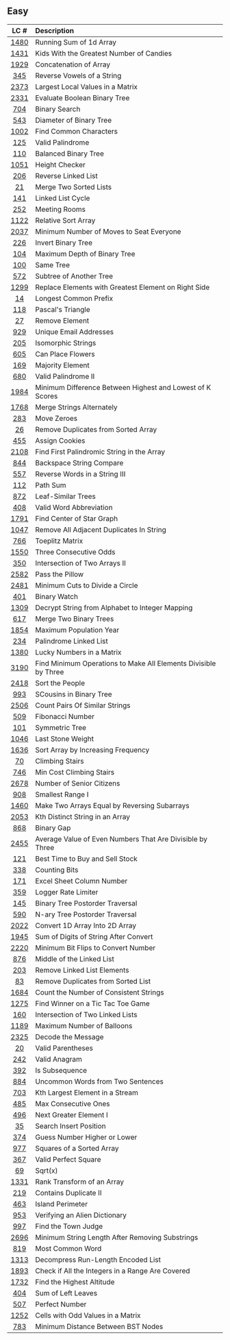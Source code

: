 ## Easy
|LC #|Description|
|:-:|:-|
|[1480](https://leetcode.com/problems/running-sum-of-1d-array/)| Running Sum of 1d Array|
|[1431](https://leetcode.com/problems/kids-with-the-greatest-number-of-candies/)| Kids With the Greatest Number of Candies|
|[1929](https://leetcode.com/problems/concatenation-of-array/)| Concatenation of Array|
|[345](https://leetcode.com/problems/reverse-vowels-of-a-string/)| Reverse Vowels of a String|
|[2373](https://leetcode.com/problems/largest-local-values-in-a-matrix/)|  Largest Local Values in a Matrix|
|[2331](https://leetcode.com/problems/evaluate-boolean-binary-tree/)|  Evaluate Boolean Binary Tree|
|[704](https://leetcode.com/problems/binary-search/description/)|  Binary Search|
|[543](https://leetcode.com/problems/product-of-array-except-self/)|  Diameter of Binary Tree|
|[1002](https://leetcode.com/problems/find-common-characters/)|  Find Common Characters|
|[125](https://leetcode.com/problems/valid-palindrome/)|  Valid Palindrome|
|[110](https://leetcode.com/problems/balanced-binary-tree/)|  Balanced Binary Tree|
|[1051](https://leetcode.com/problems/height-checker/)|  Height Checker|
|[206](https://leetcode.com/problems/reverse-linked-list/)|  Reverse Linked List|
|[21](https://leetcode.com/problems/merge-two-sorted-lists/)|  Merge Two Sorted Lists|
|[141](https://leetcode.com/problems/linked-list-cycle/)|  Linked List Cycle|
|[252](https://leetcode.com/problems/meeting-rooms/)|  Meeting Rooms|
|[1122](https://leetcode.com/problems/relative-sort-array/)|  Relative Sort Array|
|[2037](https://leetcode.com/problems/minimum-number-of-moves-to-seat-everyone/)|  Minimum Number of Moves to Seat Everyone|
|[226](https://leetcode.com/problems/invert-binary-tree/)|  Invert Binary Tree|
|[104](https://leetcode.com/problems/maximum-depth-of-binary-tree/)|  Maximum Depth of Binary Tree|
|[100](https://leetcode.com/problems/same-tree/)|  Same Tree|
|[572](https://leetcode.com/problems/subtree-of-another-tree/)|  Subtree of Another Tree|
|[1299](https://leetcode.com/problems/replace-elements-with-greatest-element-on-right-side/)|  Replace Elements with Greatest Element on Right Side|
|[14](https://leetcode.com/problems/longest-common-prefix/)|  Longest Common Prefix|
|[118](https://leetcode.com/problems/pascals-triangle/)|  Pascal's Triangle|
|[27](https://leetcode.com/problems/remove-element/)|   Remove Element|
|[929](https://leetcode.com/problems/unique-email-addresses/)|   Unique Email Addresses|
|[205](https://leetcode.com/problems/isomorphic-strings/)|   Isomorphic Strings|
|[605](https://leetcode.com/problems/can-place-flowers/)|   Can Place Flowers|
|[169](https://leetcode.com/problems/majority-element/)|   Majority Element|
|[680](https://leetcode.com/problems/valid-palindrome-ii/)|   Valid Palindrome II|
|[1984](https://leetcode.com/problems/minimum-difference-between-highest-and-lowest-of-k-scores/)|   Minimum Difference Between Highest and Lowest of K Scores|
|[1768](https://leetcode.com/problems/merge-strings-alternately/)|   Merge Strings Alternately|
|[283](https://leetcode.com/problems/move-zeroes/)|   Move Zeroes|
|[26](https://leetcode.com/problems/remove-duplicates-from-sorted-array/)|   Remove Duplicates from Sorted Array|
|[455](https://leetcode.com/problems/assign-cookies/)|   Assign Cookies|
|[2108](https://leetcode.com/problems/find-first-palindromic-string-in-the-array/)|   Find First Palindromic String in the Array|
|[844](https://leetcode.com/problems/backspace-string-compare/)|   Backspace String Compare|
|[557](https://leetcode.com/problems/reverse-words-in-a-string-iii/)|   Reverse Words in a String III|
|[112](https://leetcode.com/problems/path-sum/)|   Path Sum|
|[872](https://leetcode.com/problems/leaf-similar-trees/)|   Leaf-Similar Trees|
|[408](https://leetcode.com/problems/valid-word-abbreviation/)|   Valid Word Abbreviation|
|[1791](https://leetcode.com/problems/find-center-of-star-graph/)|   Find Center of Star Graph|
|[1047](https://leetcode.com/problems/remove-all-adjacent-duplicates-in-string/)|   Remove All Adjacent Duplicates In String|
|[766](https://leetcode.com/problems/toeplitz-matrix/)|   Toeplitz Matrix|
|[1550](https://leetcode.com/problems/three-consecutive-odds/)|   Three Consecutive Odds|
|[350](https://leetcode.com/problems/intersection-of-two-arrays-ii/)|   Intersection of Two Arrays II|
|[2582](https://leetcode.com/problems/pass-the-pillow/)|   Pass the Pillow|
|[2481](https://leetcode.com/problems/minimum-cuts-to-divide-a-circle/)|   Minimum Cuts to Divide a Circle|
|[401](https://leetcode.com/problems/binary-watch/)|   Binary Watch|
|[1309](https://leetcode.com/problems/decrypt-string-from-alphabet-to-integer-mapping/)|   Decrypt String from Alphabet to Integer Mapping|
|[617](https://leetcode.com/problems/merge-two-binary-trees/)|   Merge Two Binary Trees|
|[1854](https://leetcode.com/problems/maximum-population-year/)|   Maximum Population Year|
|[234](https://leetcode.com/problems/palindrome-linked-list/)|   Palindrome Linked List|
|[1380](https://leetcode.com/problems/lucky-numbers-in-a-matrix/)|   Lucky Numbers in a Matrix|
|[3190](https://leetcode.com/problems/find-minimum-operations-to-make-all-elements-divisible-by-three/)|   Find Minimum Operations to Make All Elements Divisible by Three|
|[2418](https://leetcode.com/problems/sort-the-people/)|   Sort the People|
|[993](https://leetcode.com/problems/cousins-in-binary-tree/)|   SCousins in Binary Tree|
|[2506](https://leetcode.com/problems/count-pairs-of-similar-strings/)|    Count Pairs Of Similar Strings |
|[509](https://leetcode.com/problems/fibonacci-number/)|    Fibonacci Number |
|[101](https://leetcode.com/problems/symmetric-tree)|    Symmetric Tree |
|[1046](https://leetcode.com/problems/last-stone-weight/)|    Last Stone Weight |
|[1636](https://leetcode.com/problems/sort-array-by-increasing-frequency/)|    Sort Array by Increasing Frequency |
|[70](https://leetcode.com/problems/climbing-stairs/)|    Climbing Stairs |
|[746](https://leetcode.com/problems/min-cost-climbing-stairs/)|    Min Cost Climbing Stairs |
|[2678](https://leetcode.com/problems/number-of-senior-citizens/)|    Number of Senior Citizens |
|[908](https://leetcode.com/problems/smallest-range-i/)|    Smallest Range I |
|[1460](https://leetcode.com/problems/make-two-arrays-equal-by-reversing-subarrays/)|    Make Two Arrays Equal by Reversing Subarrays |
|[2053](https://leetcode.com/problems/kth-distinct-string-in-an-array/)|    Kth Distinct String in an Array |
|[868](https://leetcode.com/problems/binary-gap/)|    Binary Gap |
|[2455](https://leetcode.com/problems/average-value-of-even-numbers-that-are-divisible-by-three/)|    Average Value of Even Numbers That Are Divisible by Three |
|[121](https://leetcode.com/problems/best-time-to-buy-and-sell-stock/)|    Best Time to Buy and Sell Stock |
|[338](https://leetcode.com/problems/counting-bits/)|    Counting Bits |
|[171](https://leetcode.com/problems/excel-sheet-column-number/)|    Excel Sheet Column Number |
|[359](https://leetcode.com/problems/logger-rate-limiter/)|    Logger Rate Limiter |
|[145](https://leetcode.com/problems/binary-tree-postorder-traversal/)|    Binary Tree Postorder Traversal |
|[590](https://leetcode.com/problems/n-ary-tree-postorder-traversal/)|    N-ary Tree Postorder Traversal |
|[2022](https://leetcode.com/problems/convert-1d-array-into-2d-array/)|    Convert 1D Array Into 2D Array |
|[1945](https://leetcode.com/problems/sum-of-digits-of-string-after-convert/)|    Sum of Digits of String After Convert |
|[2220](https://leetcode.com/problems/minimum-bit-flips-to-convert-number/)|    Minimum Bit Flips to Convert Number |
|[876](https://leetcode.com/problems/middle-of-the-linked-list/)|     Middle of the Linked List |
|[203](https://leetcode.com/problems/remove-linked-list-elements/)|     Remove Linked List Elements |
|[83](https://leetcode.com/problems/remove-duplicates-from-sorted-list/)|     Remove Duplicates from Sorted List |
|[1684](https://leetcode.com/problems/count-the-number-of-consistent-strings/)|     Count the Number of Consistent Strings |
|[1275](https://leetcode.com/problems/find-winner-on-a-tic-tac-toe-game/)|     Find Winner on a Tic Tac Toe Game |
|[160](https://leetcode.com/problems/intersection-of-two-linked-lists/)|     Intersection of Two Linked Lists |
|[1189](https://leetcode.com/problems/maximum-number-of-balloons/)|     Maximum Number of Balloons |
|[2325](https://leetcode.com/problems/decode-the-message/)|     Decode the Message |
|[20](https://leetcode.com/problems/valid-parentheses/)|     Valid Parentheses |
|[242](https://leetcode.com/problems/valid-anagram/)|     Valid Anagram |
|[392](https://leetcode.com/problems/is-subsequence/)|     Is Subsequence |
|[884](https://leetcode.com/problems/uncommon-words-from-two-sentences/)|     Uncommon Words from Two Sentences |
|[703](https://leetcode.com/problems/kth-largest-element-in-a-stream/)|     Kth Largest Element in a Stream |
|[485](https://leetcode.com/problems/max-consecutive-ones/)|     Max Consecutive Ones |
|[496](https://leetcode.com/problems/next-greater-element-i/)|      Next Greater Element I |
|[35](https://leetcode.com/problems/search-insert-position/)|      Search Insert Position |
|[374](https://leetcode.com/problems/guess-number-higher-or-lower/)|      Guess Number Higher or Lower |
|[977](https://leetcode.com/problems/squares-of-a-sorted-array/)|      Squares of a Sorted Array |
|[367](https://leetcode.com/problems/valid-perfect-square/)|      Valid Perfect Square |
|[69](https://leetcode.com/problems/sqrtx/)|      Sqrt(x) |
|[1331](https://leetcode.com/problems/rank-transform-of-an-array/)|      Rank Transform of an Array |
|[219](https://leetcode.com/problems/contains-duplicate-ii/)|      Contains Duplicate II |
|[463](https://leetcode.com/problems/island-perimeter/)|      Island Perimeter |
|[953](https://leetcode.com/problems/verifying-an-alien-dictionary/)|      Verifying an Alien Dictionary |
|[997](https://leetcode.com/problems/find-the-town-judge/)|      Find the Town Judge |
|[2696](https://leetcode.com/problems/minimum-string-length-after-removing-substrings/)|      Minimum String Length After Removing Substrings |
|[819](https://leetcode.com/problems/most-common-word/)|      Most Common Word |
|[1313](https://leetcode.com/problems/decompress-run-length-encoded-list/)|      Decompress Run-Length Encoded List |
|[1893](https://leetcode.com/problems/check-if-all-the-integers-in-a-range-are-covered/)|      Check if All the Integers in a Range Are Covered |
|[1732](https://leetcode.com/problems/find-the-highest-altitude/)|      Find the Highest Altitude |
|[404](https://leetcode.com/problems/sum-of-left-leaves/)|      Sum of Left Leaves |
|[507](https://leetcode.com/problems/perfect-number/)|      Perfect Number |
|[1252](https://leetcode.com/problems/cells-with-odd-values-in-a-matrix/)|      Cells with Odd Values in a Matrix |
|[783](https://leetcode.com/problems/minimum-distance-between-bst-nodes/)|      Minimum Distance Between BST Nodes |